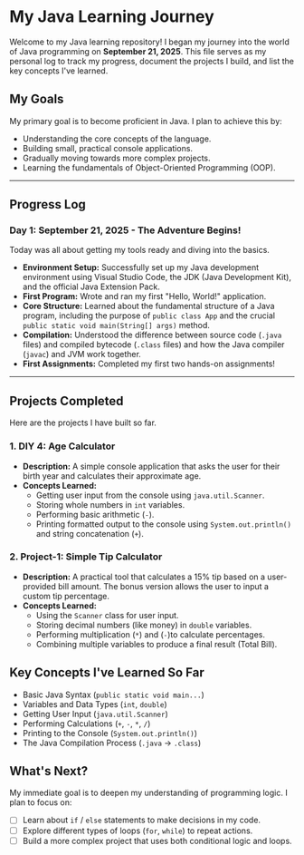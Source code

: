 # My Java Learning Journey

Welcome to my Java learning repository! I began my journey into the world of Java programming on **September 21, 2025**. This file serves as my personal log to track my progress, document the projects I build, and list the key concepts I've learned.

## My Goals

My primary goal is to become proficient in Java. I plan to achieve this by:

- Understanding the core concepts of the language.
- Building small, practical console applications.
- Gradually moving towards more complex projects.
- Learning the fundamentals of Object-Oriented Programming (OOP).

---

## Progress Log

### Day 1: September 21, 2025 - The Adventure Begins!

Today was all about getting my tools ready and diving into the basics.

- **Environment Setup:** Successfully set up my Java development environment using Visual Studio Code, the JDK (Java Development Kit), and the official Java Extension Pack.
- **First Program:** Wrote and ran my first "Hello, World!" application.
- **Core Structure:** Learned about the fundamental structure of a Java program, including the purpose of `public class App` and the crucial `public static void main(String[] args)` method.
- **Compilation:** Understood the difference between source code (`.java` files) and compiled bytecode (`.class` files) and how the Java compiler (`javac`) and JVM work together.
- **First Assignments:** Completed my first two hands-on assignments!

---

## Projects Completed

Here are the projects I have built so far.

### 1. DIY 4: Age Calculator

- **Description:** A simple console application that asks the user for their birth year and calculates their approximate age.
- **Concepts Learned:**
  - Getting user input from the console using `java.util.Scanner`.
  - Storing whole numbers in `int` variables.
  - Performing basic arithmetic (`-`).
  - Printing formatted output to the console using `System.out.println()` and string concatenation (`+`).

### 2. Project-1: Simple Tip Calculator

- **Description:** A practical tool that calculates a 15% tip based on a user-provided bill amount. The bonus version allows the user to input a custom tip percentage.
- **Concepts Learned:**
  - Using the `Scanner` class for user input.
  - Storing decimal numbers (like money) in `double` variables.
  - Performing multiplication (`*`) and (`-`)to calculate percentages.
  - Combining multiple variables to produce a final result (Total Bill).

## Key Concepts I've Learned So Far

- Basic Java Syntax (`public static void main...`)
- Variables and Data Types (`int`, `double`)
- Getting User Input (`java.util.Scanner`)
- Performing Calculations (`+`, `-`, `*`, `/`)
- Printing to the Console (`System.out.println()`)
- The Java Compilation Process (`.java` -> `.class`)

## What's Next?

My immediate goal is to deepen my understanding of programming logic. I plan to focus on:

- [ ] Learn about `if` / `else` statements to make decisions in my code.
- [ ] Explore different types of loops (`for`, `while`) to repeat actions.
- [ ] Build a more complex project that uses both conditional logic and loops.
